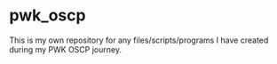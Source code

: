 # pwk_oscp

This is my own repository for any files/scripts/programs I have created during my PWK OSCP journey.
